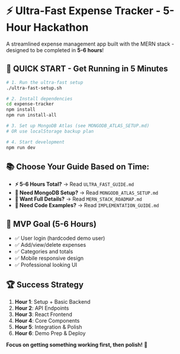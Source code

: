 # ⚡ Ultra-Fast Expense Tracker - 5-Hour Hackathon

A streamlined expense management app built with the MERN stack - designed to be completed in **5-6 hours**!

## 🚀 **QUICK START - Get Running in 5 Minutes**

```bash
# 1. Run the ultra-fast setup
./ultra-fast-setup.sh

# 2. Install dependencies
cd expense-tracker
npm install
npm run install-all

# 3. Set up MongoDB Atlas (see MONGODB_ATLAS_SETUP.md)
# OR use localStorage backup plan

# 4. Start development
npm run dev
```

## 📚 **Choose Your Guide Based on Time:**

- **⚡ 5-6 Hours Total?** → Read `ULTRA_FAST_GUIDE.md`
- **🎯 Need MongoDB Setup?** → Read `MONGODB_ATLAS_SETUP.md`
- **📖 Want Full Details?** → Read `MERN_STACK_ROADMAP.md`
- **🔧 Need Code Examples?** → Read `IMPLEMENTATION_GUIDE.md`

## 🎯 **MVP Goal (5-6 Hours)**

- ✅ User login (hardcoded demo user)
- ✅ Add/view/delete expenses
- ✅ Categories and totals
- ✅ Mobile responsive design
- ✅ Professional looking UI

## 🏆 **Success Strategy**

1. **Hour 1**: Setup + Basic Backend
2. **Hour 2**: API Endpoints
3. **Hour 3**: React Frontend
4. **Hour 4**: Core Components
5. **Hour 5**: Integration & Polish
6. **Hour 6**: Demo Prep & Deploy

**Focus on getting something working first, then polish!** 🎪
